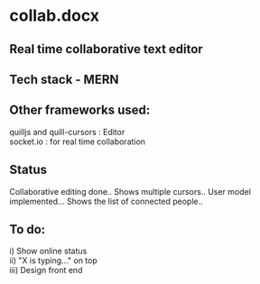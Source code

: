 # collab.docx
## Real time collaborative text editor <br/>
## Tech stack - MERN <br/>
## Other frameworks used: <br/>
quilljs and quill-cursors : Editor <br/>
socket.io : for real time collaboration <br/>
## Status <br />
Collaborative editing done..
Shows multiple cursors..
User model implemented...
Shows the list of connected people..
## To do: <br />
i) Show online status <br/>
ii) "X is typing..." on top <br/>
iii) Design front end

